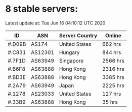# 8 stable servers:

Latest update at: Tue Jun 16 04:10:12 UTC 2020

| ID | ASN | Server Country | Online |
| -- | --- | -------------- | ------ |
| #.D09B | AS174 | United States | 662 hrs |
| #.C831 | AS12301 | Hungary | 844 hrs |
| #.7F1D | AS63949 | Singapore | 2566 hrs |
| #.B6F8 | AS63888 | Hong Kong | 2316 hrs |
| #.BD3E | AS63888 | Hong Kong | 3385 hrs |
| #.2A79 | AS63949 | Japan | 2225 hrs |
| #.1278 | AS23033 | United States | 127 hrs |
| #.33B9 | AS63888 | Hong Kong | 35 hrs |

